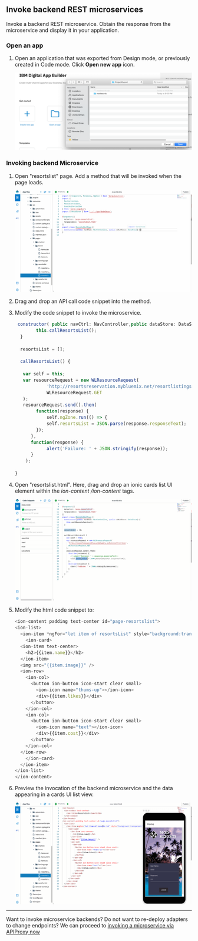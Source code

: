 ## Invoke backend REST microservices

Invoke a backend REST microservice. Obtain the response from the microservice and display it in your application.

### Open an app

1. Open an application that was exported from Design mode, or previously created in Code mode. Click **Open new app** icon. 

    ![Import](../Artifacts/screenshots/dab-modresorts-import-codemode.png)

### Invoking backend Microservice
    
1. Open "resortslist" page. Add a method that will be invoked when the page loads.

	![Code mode](../Artifacts/screenshots/dab-modresorts-codemode-resortsadaptercall.gif)    

2. Drag and drop an API call code snippet into the method.

3. Modify the code snippet to invoke the microservice.

	```javascript
	 constructor( public navCtrl: NavController,public dataStore: DataStore,public ngZone: NgZone) {
	    	this.callResortsList();
	  }
	
	  resortsList = [];
	
	  callResortsList() {
	    
	   var self = this;
	   var resourceRequest = new WLResourceRequest(
	      		'http://resortsreservation.mybluemix.net/resortlistings',
	      		WLResourceRequest.GET
	   );
	   resourceRequest.send().then(
	        function(response) {
	        	self.ngZone.run(() => {
	          	self.resortsList = JSON.parse(response.responseText);
	        });
	   	  },
	      function(response) {
	        	alert('Failure: ' + JSON.stringify(response));
	      }
	    );
	    
	}
	```	
	
4. Open "resortslist.html". Here, drag and drop an ionic cards list UI element within the *ion-content /ion-content* tags.

	
	![DAB cardlist](../Artifacts/screenshots/dab-modresorts-codemode-resortsCards.gif)
	
5. Modify the html code snippet to:
	  ```javascript
	  <ion-content padding text-center id="page-resortslist">
	  <ion-list>
	    <ion-item *ngFor="let item of resortsList" style="background:transparent;">
	      <ion-card>
		<ion-item text-center>
		  <h2>{{item.name}}</h2>
		</ion-item>
		<img src="{{item.image}}" />
		<ion-row>
		  <ion-col>
		    <button ion-button icon-start clear small>
		      <ion-icon name="thums-up"></ion-icon>
		      <div>{{item.likes}}</div>
		    </button>
		  </ion-col>
		  <ion-col>
		    <button ion-button icon-start clear small>
		      <ion-icon name="text"></ion-icon>
		      <div>{{item.cost}}</div>
		    </button>
		  </ion-col>
		</ion-row>
	      </ion-card>
	    </ion-item>
	  </ion-list>
	</ion-content>
	```

6. 	Preview the invocation of the backend microservice and the data appearing in a cards UI list view.

	![DAB resortcards](../Artifacts/screenshots/dab-modresorts-codemode-resortsCards-preview.gif)
  
-----------  
Want to invoke microservice backends? Do not want to re-deploy adapters to change endpoints? 
We can proceed to [invoking a microservice via APIProxy now](../api-proxy)
